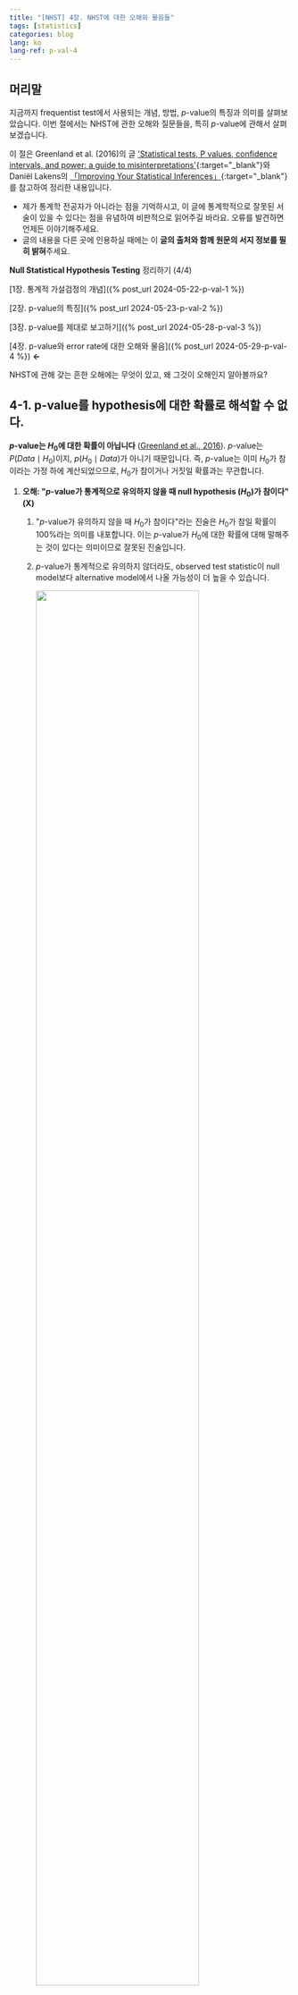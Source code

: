 ```yaml
---
title: "[NHST] 4장. NHST에 대한 오해와 물음들"
tags: [statistics]
categories: blog
lang: ko
lang-ref: p-val-4
---
```


## 머리말
지금까지 frequentist test에서 사용되는 개념, 방법, $p$-value의 특징과 의미를 살펴보았습니다. 이번 절에서는 NHST에 관한 오해와 질문들을, 특히 $p$-value에 관해서 살펴보겠습니다.
<!--more-->

이 절은 Greenland et al. (2016)의 글 ['Statistical tests, P values, confidence intervals, and power: a guide to misinterpretations'](https://doi.org/10.1007/s10654-016-0149-3){:target="_blank"}와 Daniël Lakens의 [「Improving Your Statistical Inferences」](https://lakens.github.io/statistical_inferences/){:target="_blank"}를 참고하여 정리한 내용입니다.

- 제가 통계학 전공자가 아니라는 점을 기억하시고, 이 글에 통계학적으로 잘못된 서술이 있을 수 있다는 점을 유념하여 비판적으로 읽어주길 바라요. 오류를 발견하면 언제든 이야기해주세요.
- 글의 내용을 다른 곳에 인용하실 때에는 이 **글의 출처와 함께 원문의 서지 정보를 필히 밝혀**주세요. 

**Null Statistical Hypothesis Testing** 정리하기 (4/4)

[1장. 통계적 가설검정의 개념]({% post_url 2024-05-22-p-val-1 %}) 

[2장. p-value의 특징]({% post_url 2024-05-23-p-val-2 %})

[3장. p-value를 제대로 보고하기]({% post_url 2024-05-28-p-val-3 %})

[4장. p-value와 error rate에 대한 오해와 물음]({% post_url 2024-05-29-p-val-4 %}) **←**

NHST에 관해 갖는 흔한 오해에는 무엇이 있고, 왜 그것이 오해인지 알아볼까요?

## 4-1. p-value를 hypothesis에 대한 확률로 해석할 수 없다.
 **$p$-value는 $H_0$에 대한 확률이 아닙니다** ([Greenland et al., 2016](#9cd7a5)).  $p$-value는 $P(Data\mid H_0)$이지, $p(H_0\mid Data)$가 아니기 때문입니다. 즉, $p$-value는 이미 $H_0$가 참이라는 가정 하에 계산되었으므로, $H_0$가 참이거나 거짓일 확률과는 무관합니다.
1. **오해: "$p$-value가 통계적으로 유의하지 않을 때 null hypothesis ($H_0$)가 참이다"** **(X)**
	1. "$p$-value가 유의하지 않을 때 $H_0$가 참이다"라는 진술은 $H_0$가 참일 확률이 100%라는 의미를 내포합니다. 이는 $p$-value가 $H_0$에 대한 확률에 대해 말해주는 것이 있다는 의미이므로 잘못된 진술입니다.
	2. $p$-value가 통계적으로 유의하지 않더라도, observed test statistic이 null model보다 alternative model에서 나올 가능성이 더 높을 수 있습니다.
    
		<p align="left">
			<img src="/files/img/normal_two.svg" width="80%">
		</p>

2. **오해: "$p$-value가 통계적으로 유의하다면 null hypothesis ($H_0$)가 거짓이다"** **(X)**
	1. "$p$-value가 유의할 때 $H_0$가 거짓이다"라는 진술은 $H_0$가 거짓일 확률이 100%라는 의미를 내포합니다. 이는 $p$-value가 $H_0$에 대한 확률에 대해 말해주는 것이 있다는 의미이므로 잘못된 진술입니다.
	2. $p$-value가 통계적으로 유의하더라도 $H_0$가 사실은 참이었을 가능성을 배제할 수 없습니다. 즉, test 결과로 $H_0$를 기각하는 행위가 type I error일 가능성을 배제할 수 없다는 말입니다. Neyman–Pearson은 이 상황을 두고 "null hypothesis가 거짓인 것처럼 *행동*하자 (*act* as if the null hypothesis is false)"고, "장기적으로 우리가 틀릴 확률은 5%가 안될 것이다 (not be wrong more than 5% of the time in the long run)."라고 결론 내리겠죠? $H_0$가 참 또는 거짓인 것처럼 *행동 (act)* 하는 것은 $H_0$가 참이나 거짓이라고 믿는 것과는 다릅니다 ([Lakens, 2024, 1.7절](#83ef58)).  
	3. 작은 $p$-value는 **$H_0$ 를 포함한 모든 가정이 만족된 모델 상**에서 관측 데이터가 드문 (unusual) 경우임을 나타냅니다. 그러므로 $p$가 작다고 하여 관측한 데이터가 드문 경우라고 바로 결론 내릴 수는 없습니다[^1]. Random error가 매우 큰 경우이거나, 만족되었다고 간주된 가정이 사실은 위배된 경우일 수 있기 때문입니다. 특히 이때의 가정들은 test statistics에 관한 가정뿐만 아니라 표본 추출, 실험군 배정 및 결측치 발생에서의 무작위성 (randomness)에 관한 가정, 나아가 $p$-value가 연구결과 보고를 위해서 임의의 기준에 따라 선택되지 않았다는 가정 또한 포함합니다 ([Greenland, 2016](#9cd7a5)).
3. **오해: "$p = 0.03 < \alpha$로  통계적으로 유의한 경우, 이 결과가 type I error일 확률은 3%이다"** **(X)**
	1. "$p$-value가 type I error rate이다"라는 진술은 $p$-value가 $H_0$가 참일 때 잘못 기각하는 확률이라는 의미로서, 이는  $p$-value가 $H_0$에 대한 확률에 대해 말해주는 것이 있다는 의미이므로 잘못된 진술입니다.
	2. $H_0$가 참인데 우리가 얻은 test 결과가 $p = 0.03 < \alpha$라면, 이것은 100% type I error인 것이죠. 
	3. $p$-value와 $\alpha$ 모두 $H_0$가 참인 null model에서의 tail-area probability이며 $p$와 $\alpha$를 비교하여 의사결정을 한다는 점에서 $p$-value가 data를 기반으로 계산된 type I error rate인 것으로 이해하기 쉽지만, 이는 $p$-value라는 개념을 잘못 이해한 것입니다. ([Goodman, 1999](#aa0559)). 
	4. "$p<0.05$를 얻었을 때 $H_0$가 참 (또는 거짓)일 확률은 무엇인가?"라는 질문은 "$H_0$가 참일 때 우리가 얻은 데이터 (또는 그보다 더 극단적인 데이터)를 얻을 확률은 무엇인가?"라는 질문과 다릅니다. $p$-value는 두 번째 질문에 대한 답만을 줄 수 있습니다 ([Lakens, 2024, 1.7.4절](#83ef58)).

## 4-2. p-value가 통계적으로 유의한지는 '실제로' 중요한지와는 무관하다.
- $p$-value가 통계적으로 유의한지, 즉 $p<\alpha$인지 아닌지는 effect size의 크기와는 무관합니다. $p < 0.05$라거나 $p = 0.002$와 같은 $p$-value만으로는 평균의 차이가 얼마나 나는지 알 수 없죠. 그래서 통계적으로 유의하다고 반드시 실제로 혹은 임상에서 의미있는 정도의 효과가 아닐 수 있고, 그 반대의 경우도 마찬가지입니다.
- 즉, 통계적으로 유의한 결과는 null model하에서 '놀라운 (surprising)'결과인 것이지, 반드시 '중요한' 결과는 아닐 수 있습니다.
- 설령 effect의 크기가 중요하다고 하더라도, sample size가 큰 경우 effect size가 매우 작거나 가정이 약간이라도 위배되었을 때 통계적으로 유의하다는 결과가 나올 수 있습니다 ([Greenland, 2016](#9cd7a5)).  

## 4-3. p-value는 효과가 재현될 확률이 아니다.
- 하나의 연구에서 얻은 $p$를 바탕으로 효과가 재현될 확률을 계산하는 것은 불가능합니다. 효과가 재현될 확률은 미래의 sample를 대상으로 하는 test 결과에 관한 것이므로, 전체 population에 대한 지식을 알지 못하면 계산할 수 없습니다 ([Miller, 2009](#5d12f0)). $p$-value는 현재 sample만으로 얻어진 값이므로, 이를 통해 소위 replication probability를 도출하는 것은 말도 안되는 것입니다.
- 실제 효과가 있을 때, 어떤 test가 통계적으로 유의한 효과를 보일 확률은 power입니다 ([Lakens, 2024, 1.7.5절](#83ef58)).
- 실제 효과가 없을 때, 어떤 test가 통계적으로 유의한 효과를 보일 확률은 $\le \alpha$입니다 ([Lakens, 2024, 1.7.5절](#83ef58)).

## 4-4. p-value는 우리의 데이터가 나올 확률이 아니다.
1.  $p$-value는 모든 가정이 만족되고 $H_0$가 참일 때 우리가 관측한 데이터 (혹은 통계량)이 나올 확률이 아닙니다. 이는 $p$-value의 정의를 보면 바로 알 수 있습니다. $p$-value는 $P(\tau(\mathbf{X}) \ge \tau(\mathbf{x})\mid H_0)$ 로서, $H_0$하의 null model에서 test statistic의 관측값이 나오는 것 뿐만 아니라 *그 이상의 극단적인 값이 관측될* ("observations more extreme than what we observed") 이론적 확률을 의미하기 때문입니다.
2. 이에 관해서는 [1-1절]({% post_url 2024-05-22-p-val-1 %}#1-1-fishers-test-of-significance){:target="_blank"}의 "$p$-value가 작다면 (1) test statistic이 관측된 상황이 매우 드문 사건이거나, (2) 가설로 상정된 null hypothesis가 타당하지 않은 가설이거나의 두 경우로 해석될 수 있다"라는 진술의 (1)이 통계학적으로 아주 엄밀한 문장은 아니라는 점을 짚어볼 필요가 있습니다.
	- "Either $H_0$ is true and a rare event has occured, or $H_0$  is false"라는 논리에서 'rare event'는 실제 관측통계량 $\tau(\mathbf{x})$를 관측하는 event가 아니라, 실제 관측통계량과 그보다 더 극단적인 ("more extreme") 통계량을 얻는 event $$ E = \{\text{possible data }x: \lvert\tau(\mathbf{X})\rvert \ge \lvert\tau(\mathbf{x})\rvert\}$$입니다. 그래서 'rare event'가 test statistic이 관측된 상황, 즉 $\tau(\mathbf{x})$를 관측하는 event라고 말하는 것은, $E$와 $\mathbf{x}$를 구별하지 않는 것입니다 ([Berger & Delampady, 1987](#89420d)).
	- 이때 $\mathbf{X} = \mathbf{x}$라고 하는 것과 $\mathbf{X} \in E$라고 말하는 것에는 차이가 있습니다. $\mathbf{X} \in E$는 $H_0$를 기각할 **훨씬 더 강한 증거**라는 점에서 그렇습니다
		- 가령 '동전의 앞뒷면이 나올 확률이 $0.5\%$로 같다'라는 명제가 $H_0$라 합시다. 동전을 $100$번 던져서 앞면이 $60$번 나왔습니다. $\mathbf{X} = \mathbf{x} = 60$은 $H_0$를 적당히 신뢰하지 않을 정도라는 생각을 들게 하지만, $\mathbf{X} \in E$는 100번 중 60번 *이상의 극단 값*에서 앞면이 나왔다는 의미로서 $H_0$를 신뢰하지 않을 이유가 더 강해지는 것입니다.
		- ~~Berger와 Selke는 $P(H_0\mid E)$가 흔히 $P$-value와 매우 가까워서 $P(H_0\mid \mathbf{x})$보다 작다는 것을 보인 바 있다 ([Berger & Selke, 1987](#3cc52e)).~~ (레퍼 직접 읽고 이해하고 확인해야함.)

## 4-5. alpha는 발표된 연구 중 type I error가 있을 확률이 아니다.
이 항목은 Lakens의 글 2.2절을 주로 참고하였습니다.
$\alpha = 0.05$일 때 발표된 연구의 최대 $5\%$가 type I error일 것이다' 라는 진술은 거짓입니다. 
1. Type I error rate은 '실제로는 효과가 없을 때 효과가 있다고 잘못 결론짓는 오류 확률'로서, '연구가 통계적으로 유의한 결과를 보였을 때 그것이 실제 효과가 있을 확률'과는 구별됩니다.
	-  $\alpha = P(\text{statistically significant result }\mid \text{ no actual effect})$ 인 반면, 
	- 해당 물음은 $P(\text{no actual effect } \mid \text{ statistically significant result})$를 의미하는 것이죠.
2. 후자의 확률은 **false positive report probability (false positive risk; false discovery rate)** 라 불리고, 이와 반대되는 확률은 **positive predictive value (PPV)** 로 불립니다. $$\begin{align}PPV &= \frac{\text{True Positives}}{\text{True Positives + False Positives}}\\\\FDR = FPRP &= \frac{\text{False Positives}}{\text{True Positives + False Positives}}\end{align}$$
3. 연구 결과는 통계적으로 유의한 결과와 그렇지 않은 결과 모두를 얻게 되지만, 연구를 발표할 때는 통계적으로 유의한 결과 위주로 보고하는 편향이 발생하곤 합니다. 그래서 $\alpha = 0.05$로 하는 test를 수행하여도, 실제 보고되는 결과는 통계적으로 유의한 결과가 위주가 되므로 $FDR$는 $5\%$보다 클 수 있습니다.

## 4-6. p-value는 증거의 척도 (measures of evidence)인가?
1. Lakens는 $p$-value를 *증거*의 척도 (measures of *evidence*)로 해석하는 것이 통계학적으로 옳지 않다고 설명합니다. 
	1. $H_0$가 실제로 참일 때 $p$-value가 uniform distribution을 따른다는 사실과 Lindley's paradox를 고려하면, $p$-value 단독을 증거의 척도로 이해하는 것은 옳지 않습니다.
	2. $p$-value가 증거의 척도라고 주장하는 이들은 '증거' (evidence)의 개념을 정의하지 않습니다.
		- Lakens는 '증거 (evidence)'에 관한 Shafer의 이론을 따라서, 증거 (evidence)가 support function을 통해 정량될 수 있고, 통계적 증거를 평가할 때에 support는 likelihood function을 통해 정량될 수 있다고 설명합니다 ([Shafer, 1976, p. 144](#1b1f90). 재인용: [Lakens, 2024, 1.6절](#83ef58))[^2].
2. 한편 Greenland는 $p$-value가 **증거의 척도로 쓰이는 경우**와 **의사결정을 위한 random variable로 쓰이는 경우**로 구별되어 이해될 수 있다고 봅니다 ([Greenland, 2023](#30bdb1)). $p$-value가 증거의 척도가 아니라고 주장하는 이들은 Neyman–Pearson framework에서의 $p$-value에만 초점을 두고 있다는 것이지요.
	 1. Greenland에 따르면 frequentist statistics에서 사용하는 $p$-value는 두 가지 정의가 있습니다.
		- **divergence $p$-value**: Model과 observed statistics 간의 차이를 나타내는 $p$-value. 즉, 데이터와 모델의 차이 (divergence)를 나타냅니다. 
		- **decision $p$-value**: 전체 sample space에 걸쳐 이분법적 결정 규칙을 표현하기 위한 random variable로서의 $p$-value 또는 그러한 random variable의 관측값. Decision $p$-value는 $H_0$와 $H_a$ 중 하나를 고르기 위해 사용됩니다. 
	2. 증거 (evidence)의 정의에 관한 단일한 합의점은 없지만, Fisher의 framework에서 $p$-value는 observed **data와 null model 사이의** compatibility 내지 **divergence에 대한 일관된 척도(coherent measures)** 로서, 어떠한 모델이나 가설에 대항하는(against) 증거의 척도 (measure of evidence)로 사용될 수 있다고 보여집니다.

저는 잠정적으로 Greenland의 설명이 더 설득력있다고 생각합니다. [Lavine (2024)](#a0c299)의 연구와 같이 $p$-value가 증거의 척도가 아니라고 주장하는 문헌이 여럿 있고 살펴볼 필요가 있어 보이는데, 적어도 Lakens의 지적은 충분하지 않은 것 같습니다. $H_0$가 참일 때 $p$-value가 uniform distribution을 따르고 Lindley's paradox가 존재한다는 점이 보여졌다고 하여도, 이는 Neyman-Pearson framework에서의 지적이기 때문입니다. Fisherian framework에서는 $p$-value가 개별 실험의 관측값과 모델 간의 양립가능성(compatibility)을 나타내는 척도로 이해되지 못할 이유가 없는 것 같네요.

물론 두 관점을 적절하지 않게 혼동하는 일은 없어야 하겠습니다. 가령 $p$가 0.05보다 작아질 수록 $H_0$를 기각하거나 $H_1$를 수용할 이유가 커진다고 말하는 것은 적절하지 않겠죠? 기본적으로 $p$-value는 Fisher의 test에서 사용되는 개념이고, Fisher의 test of significance는 기각-수용이라는 의사결정을 목적으로 하지 않습니다. $p$는 그저 $H_0$가 data와 일치하지 않는 정도를 보여주는 것입니다. 이는 [1-1절]({% post_url 2024-05-22-p-val-1 %}#1-1-fishers-test-of-significance){:target="_blank"}에서도 이야기한 바 있습니다.  

## 4-7. H0는 언제나 거짓이 아닌가?
1. NHST에 가해지는 비판 중 대표적인 것 중 하나가 null hypothesis ($H_0$)가 사실인 경우는 보통 없다는 주장입니다. 
	1. Tukey는 "A와 B의 효과가 다른가"라는 질문에 "They are always different for some decimal place" ("소숫점 몇째 자리까지 보면 항상 다르겠지")라고 답하며 NHST를 비판하였습니다 ([Tukey, 1991](#62f187)).  
	2. Meehl은 적어도 soft psychology 분야에서 "... as I believe is generally recognized by statisticians today and by thoughtful social scientists, the null hypothesis, taken literally, is always false" 라며 $H_0$가 언제나 거짓이라고 설명합니다 ([Meehl, 1978](#be9d84)). 
	3. Cohen도 다음과 같이 null hypothesis가 언제나 거짓이라고 설명합니다 ([Cohen, 1990](#07cba5)): 
	> The null hypothesis, taken literally (and that's the only way you can take it in formal hypothesis testing), is *always* false in the real world. It can only be true in the bowels of a computer processor running a Monte Carlo study (and even then a stray electron may make it false). If it is false, even to a tiny degree, it must be the case that a large enough sample will produce a significant result and lead to its rejection. So if the null hypothesis is always false, what's the big deal about rejecting it?
	4. 즉, $H_0$가 언제나 거짓이라면 이를 기각하는 것이 의미가 없다는 것입니다.
2. 하지만 Tukey를 비롯한 학자들의 이러한 견해가 가설 검정에 관한 잘못된 이해에서 비롯하며, NHST가 의미없다는 비판이 유효하지 않다는 반박도 있습니다:
	1. Point null (e.g. $\theta = \theta_0$)을 사용하는 것은 현실의 문제에 적절한 근사를 제공하므로 유용합니다 ([Berger & Selke, 1987](#3cc52e)). Berger와 Selke는 실제로는 $H_0 : \vert \theta − \theta_0 \vert \le b$라는 가설을 사용하는 것이 타당하지만, 대개 $b$는 충분히 작으며 충분히 작은 $b$에 대해서는 $H_0 : \theta = \theta_0$ 로 근사될 수 있다는 결론을 내립니다 [^3].
	2. 모집단 간 평균 차이가 아주 미미할 때 $H_0$ 를 기각하기 위해서는 sample size가 상당히 커야합니다. 가령 two-sided $t$-test ($\alpha = 0.05, \beta = 0.8$)에서 Cohen’s $d = 0.001$인 정도로 미미한 차이를 기각하기 위해서는 $n_1 + n_2 \approx 31,000,000$의 표본이 필요합니다. Sample size가 저렇게 크지 않은 대부분의 상황에서는 미미한 차이가 있어도 $H_0$ 가 기각되지 않으므로 $H_0$가 가설로 적절하다는 주장입니다. 
	
		주제에서 벗어나긴 하지만... sample size가 어떻게 계산되는지 잠깐 알아볼까요? $\sigma$가 알려져 있고 $\mu_1 - \mu_2 = \Delta$라 합시다. $\alpha = 0.05$이도록 하는 critical region $C$는 $1.96$입니다. $Z = \frac{(\bar{X_1}-\bar{X_2}-\Delta)}{\sqrt{\frac{\sigma_1^2}{n_1} + \frac{\sigma_2^2}{n_2}}} \sim N(0, 1)$인 $Z$와 test statistic $T$에 대해, power는 다음과 같이 계산됩니다:$$\begin{align}power = \Pr(T > C \mid \mu_1 \ne \mu_2) &= \Pr\Biggr(\frac{\bar{X_1}-\bar{X_2}}{\sqrt{\frac{\sigma_1^2}{n_1} + \frac{\sigma_2^2}{n_2}}} > 1.96\Biggl) \\&= \Pr\Biggr(\frac{\bar{X_1}-\bar{X_2} - \Delta}{\sqrt{\frac{\sigma_1^2}{n_1} + \frac{\sigma_2^2}{n_2}}} > 1.96 - \frac{\Delta}{\sqrt{\frac{\sigma_1^2}{n_1} + \frac{\sigma_2^2}{n_2}}}\Biggl) \\&= \Pr\Biggr(Z > 1.96 - \frac{\Delta}{\sqrt{\frac{\sigma_1^2}{n_1} + \frac{\sigma_2^2}{n_2}}}\Biggl) \end{align}$$ 
		
		$\sigma_1=\sigma_2 = 1$, $\Delta = 0.001$이고 $n_1 = n_2 = n$인 경우, power는 $\Pr(Z>1.96 - \frac{0.001\sqrt{n}}{\sqrt{2}})$이고, 바로 이 power가 $80\%$이도록 하는 $n$을 찾으면 됩니다.
		```r
		C <- qnorm(0.025, lower.tail = FALSE)
		sd <- sqrt(2)
		power <- 
			quote({ pnorm(C - 0.001 * sqrt(n) / sd, lower.tail = FALSE) }) # not evaluated

		# solve the equation
		n <- uniroot(function(n) eval(power) - 0.8, c(2 + 1e-10, 1e+09))$root 

		n
		#> [1] 15697759
		```
		$n_1 + n_2 = 2n = 31,395,519$임을 확인할 수 있습니다.

	3. NHST는 sample을 통해 현실 세계에 있는 모집단에 관한 정보를 얻기 위해 사용하는 도구입니다. Lakens는 위의 반박들이 NHST를 통해 알고자 하는 '현실 세계 (real world)'가 무엇인지 놓치고 있다고 주장합니다 ([Lakens, 2014](#bee925)).
		- 현실 세계에서는 지금 이 순간에도 사람들이 죽고 태어나고 있습니다. 오늘 측정한 모집단의 parameter는 내일 측정한 모집단의 parameter와 분명 다를 것입니다. 
		- 하지만 NHST에서는 특정한 시점의 parameter가 정확히 어떤 값인지가 중요한 것이 아닙니다. NHST를 통해 우리는 현실 세계에 대한 **일반화되고 평균적인 진술**의 참거짓 판단에 *참고할만한* 자료를 얻고자 하기 때문이죠. 그러므로 $H_0: \theta = \theta_0$가 언제나 잘못되었다는 사실이 point null hypothesis가 NHST에서 쓰이지 못할 이유가 되지 않습니다.  



## Reference
- <a id="89420d"></a> Berger, J. O., & Delampady, M. (1987). Testing Precise Hypotheses. *Statistical Science, 2*(3), 317-335. [https://doi.org/10.1214/ss/1177013238](https://doi.org/10.1214/ss/1177013238){:target="_blank"}  
- <a id="3cc52e"></a> Berger, J. O., & Sellke, T. (1987). Testing a Point Null Hypothesis: The Irreconcilability of P Values and Evidence. *Journal of the American Statistical Association, 82*(397), 112-122. [https://doi.org/10.2307/2289131](https://doi.org/10.2307/2289131){:target="_blank"}  
- <a id="07cba5"></a> Cohen, J. (1990). Things I have learned (so far).*American Psychologist, 45*(12), 1304-1312. [https://doi.org/10.1037/0003-066X.45.12.1304](https://doi.org/10.1037/0003-066X.45.12.1304){:target="_blank"}  
- <a id="ca70e2"></a> Edgington, E. S. (1965). The assumption of homogeneity of variance for the "t" test and nonparametric tests. *Journal of Psychology, 59*, 177.  
- <a id="aa0559"></a> Goodman, S. N. (1999). Toward Evidence-Based Medical Statistics. 1: The P Value Fallacy. *Annals of Internal Medicine, 130*(12), 995-1004. [https://doi.org/10.7326/0003-4819-130-12-199906150-00008](https://doi.org/10.7326/0003-4819-130-12-199906150-00008){:target="_blank"}  
- <a id="9cd7a5"></a> Greenland, S., Senn, S. J., Rothman, K. J., Carlin, J. B., Poole, C., Goodman, S. N., & Altman, D. G. (2016). Statistical tests, P values, confidence intervals, and power: a guide to misinterpretations. *European Journal of Epidemiology, 31*(4), 337-350. [https://doi.org/10.1007/s10654-016-0149-3](https://doi.org/10.1007/s10654-016-0149-3){:target="_blank"}  
- <a id="bee925"></a> Lakens, D. (2014, June 12). The Null Is Always False (Except When It Is True). *The 20% Statistician*. [https://daniellakens.blogspot.com/2014/06/the-null-is-always-false-except-when-it.html](https://daniellakens.blogspot.com/2014/06/the-null-is-always-false-except-when-it.html){:target="_blank"}  
- <a id="83ef58"></a> Lakens, D. (2024). *Improving Your Statistical Inference* (1.4.5 ed.). [https://lakens.github.io/statistical_inferences](https://lakens.github.io/statistical_inferences){:target="_blank"} 
- <a id="a0c299"></a> Lavine, M. (2024). P-values don’t measure evidence. *Communications in Statistics - Theory and Methods, 53*(2), 718-726. https://doi.org/10.1080/03610926.2022.2091783 
- <a id="be9d84"></a> Meehl, P. E. (1978). Theoretical risks and tabular asterisks: Sir Karl, Sir Ronald, and the slow progress of soft psychology. *Journal of Consulting and Clinical Psychology, 46*(4), 806-834. [https://doi.org/10.1037/0022-006X.46.4.806](https://doi.org/10.1037/0022-006X.46.4.806){:target="_blank"}  
- <a id="5d12f0"></a> Miller, J. (2009). What is the probability of replicating a statistically significant effect? *Psychonomic Bulletin & Review, 16*(4), 617-640. [https://doi.org/10.3758/pbr.16.4.617](https://doi.org/10.3758/pbr.16.4.617){:target="_blank"}  
- <a id="1b1f90"></a> Shafer, G. (1976). _A mathematical theory of evidence_. Princeton University Press. 
- <a id="62f187"></a> Tukey, J. W. (1991). The Philosophy of Multiple Comparisons. *Statistical Science, 6*(1), 100-116. [http://www.jstor.org/stable/2245714](http://www.jstor.org/stable/2245714){:target="_blank"}  

[^1]: Edgington의 연구를 사례로 들어, $p = 0.01 < 0.05 = \alpha$인 상황을 고려해 보자. (1) 만약 아무런 가정없이 $p = 0.01$이 나왔는데 $H_0: \mu_1 = \mu_2$를 기각하였다면, independent identically distributed(i.i.d) normal population에서 random sampling되지 않았을 수 있다고 반박할 수 있겠다. (2) 만약 i.i.d. normal population에서 random sampling되었다는 가정이 전제되었을 때 $H_0$를 기각하였다면, $\mu$에서 차이가 발생한 것이었을 수 있지만 $\sigma^2$에서 차이가 발생한 경우일 수도 있다. (3) 만약 i.i.d. normal, homoscedastic population에서 random sampling되었다는 가정이 전제된다면 그때야말로 $H_0: \mu_1 = \mu_2$에 관한 기각 여부를 다룰 수 있는 것이다. ([Edgington, 1965](#ca70e2))

[^2]: Evidence가 likelihood에 의해 정량될 수 있다는 주장에 대해, Greenland는 likelihood function이 evidence를 포착하는데 실패하며 likelihood가 evidence의 모든 측면을 아우르지도 않는다는 여러 연구를 제시하면서 statistical evidence에 대한 합의된 단일 정의는 없다고 본다 ([Greenland, 2023](#30bdb1)).

[^3]: 아직 직접 읽고 이해하지 못함. Berger&Selke와 Berger&Delampady 문헌 둘 다 읽어봐야 겠다.